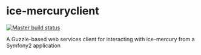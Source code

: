 ice-mercuryclient
=================
[![Master build status](https://api.shippable.com/projects/53ff2fb1546132e608ccd3c0/badge/master)](https://www.shippable.com/projects/53ff2fb1546132e608ccd3c0)

A Guzzle-based web services client for interacting with ice-mercury from a Symfony2 application
